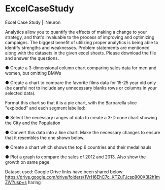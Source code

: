 # ExcelCaseStudy
Excel Case Study | iNeuron 

Analytics allow you to quantify the effects of making a change to your strategy, and
that's invaluable to the process of improving and optimizing campaigns. The biggest
benefit of utilizing proper analytics is being able to identify strengths and weaknesses.
Problem statements are mentioned along with the datasets in the given excel sheets.
Please download the file and answer the questions.

● Create a 3-dimensional column chart comparing sales data for men and women,
but omitting BMWs

● Create a chart to compare the favorite films data for 15-25 year old only (be
careful not to include any unnecessary blanks rows or columns in your selected
data).

Format this chart so that it is a pie chart, with the Barbarella slice "exploded" and
each segment labelled:

● Select the necessary ranges of data to create a 3-D cone chart showing the City
and the Population

● Convert this data into a line chart. Make the necessary changes to ensure that
it resembles the one shown below.

● Create a chart which shows the top 6 countries and their medal hauls

● Plot a graph to compare the sales of 2012 and 2013. Also show the growth on same page.

Dataset used: Google Drive links have been shared below:
https://drive.google.com/drive/folders/1VrH6EhC7c_KTZuTJcsp900X3l2h1mZiV?usp=s
haring
